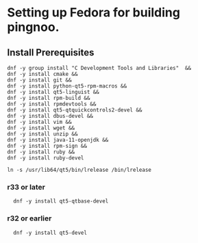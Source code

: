# Setting up Fedora for building pingnoo.

## Install Prerequisites

```
dnf -y group install "C Development Tools and Libraries"  &&
dnf -y install cmake &&
dnf -y install git &&
dnf -y install python-qt5-rpm-macros &&
dnf -y install qt5-linguist &&
dnf -y install rpm-build &&
dnf -y install rpmdevtools &&
dnf -y install qt5-qtquickcontrols2-devel &&
dnf -y install dbus-devel &&
dnf -y install vim &&
dnf -y install wget &&
dnf -y install unzip &&
dnf -y install java-11-openjdk &&
dnf -y install rpm-sign && 
dnf -y install ruby &&
dnf -y install ruby-devel

ln -s /usr/lib64/qt5/bin/lrelease /bin/lrelease
```

### r33 or later
```
  dnf -y install qt5-qtbase-devel
```

### r32 or earlier
```
  dnf -y install qt5-devel
```

